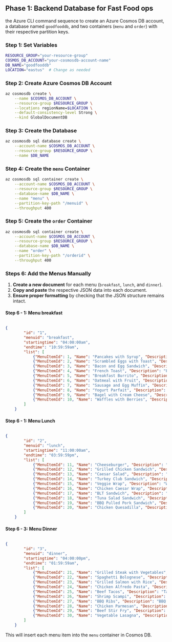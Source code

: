 ## Phase 1: Backend Database for Fast Food ops

the Azure CLI command sequence to create an Azure Cosmos DB account, a database named `goodfooddb`, and two containers (`menu` and `order`) with their respective partition keys.

### Step 1: Set Variables
```sh
RESOURCE_GROUP="your-resource-group"
COSMOS_DB_ACCOUNT="your-cosmosdb-account-name"
DB_NAME="goodfooddb"
LOCATION="eastus"  # Change as needed
```

### Step 2: Create Azure Cosmos DB Account
```sh
az cosmosdb create \
    --name $COSMOS_DB_ACCOUNT \
    --resource-group $RESOURCE_GROUP \
    --locations regionName=$LOCATION \
    --default-consistency-level Strong \
    --kind GlobalDocumentDB
```

### Step 3: Create the Database
```sh
az cosmosdb sql database create \
    --account-name $COSMOS_DB_ACCOUNT \
    --resource-group $RESOURCE_GROUP \
    --name $DB_NAME
```

### Step 4: Create the `menu` Container
```sh
az cosmosdb sql container create \
    --account-name $COSMOS_DB_ACCOUNT \
    --resource-group $RESOURCE_GROUP \
    --database-name $DB_NAME \
    --name "menu" \
    --partition-key-path "/menuid" \
    --throughput 400
```

### Step 5: Create the `order` Container
```sh
az cosmosdb sql container create \
    --account-name $COSMOS_DB_ACCOUNT \
    --resource-group $RESOURCE_GROUP \
    --database-name $DB_NAME \
    --name "order" \
    --partition-key-path "/orderid" \
    --throughput 400
```


### **Steps 6: Add the Menus Manually**
1. **Create a new document** for each menu (`breakfast`, `lunch`, and `dinner`).  
2. **Copy and paste** the respective JSON data into each document.  
3. **Ensure proper formatting** by checking that the JSON structure remains intact.  


#### Step 6 - 1: Menu breakfast
```json

{
        "id": "1",
        "menuid": "breakfast",
        "startingtime": "04:00:00am",
        "endtime": "10:59:59am",
        "list": [
            {"MenuItemId": 1, "Name": "Pancakes with Syrup", "Description": "Fluffy pancakes with syrup", "Price": 5.99},
            {"MenuItemId": 2, "Name": "Scrambled Eggs with Toast", "Description": "Scrambled eggs with toast", "Price": 4.99},
            {"MenuItemId": 3, "Name": "Bacon and Egg Sandwich", "Description": "Bacon and egg sandwich", "Price": 6.99},
            {"MenuItemId": 4, "Name": "French Toast", "Description": "French toast with syrup", "Price": 5.99},
            {"MenuItemId": 5, "Name": "Breakfast Burrito", "Description": "Burrito with eggs, bacon, and cheese", "Price": 7.99},
            {"MenuItemId": 6, "Name": "Oatmeal with Fruit", "Description": "Oatmeal topped with fresh fruit", "Price": 4.99},
            {"MenuItemId": 7, "Name": "Sausage and Egg Muffin", "Description": "Muffin with sausage and egg", "Price": 5.99},
            {"MenuItemId": 8, "Name": "Yogurt Parfait", "Description": "Yogurt with granola and fruit", "Price": 3.99},
            {"MenuItemId": 9, "Name": "Bagel with Cream Cheese", "Description": "Bagel with cream cheese", "Price": 3.99},
            {"MenuItemId": 10, "Name": "Waffles with Berries", "Description": "Waffles topped with berries", "Price": 6.99}
        ]
    }
```
#### Step 6 - 1: Menu Lunch
```json

{
        "id": "2",
        "menuid": "lunch",
        "startingtime": "11:00:00am",
        "endtime": "03:59:59pm",
        "list": [
            {"MenuItemId": 11, "Name": "Cheeseburger", "Description": "Juicy beef burger with cheese", "Price": 8.99},
            {"MenuItemId": 12, "Name": "Grilled Chicken Sandwich", "Description": "Grilled chicken sandwich with lettuce and tomato", "Price": 7.99},
            {"MenuItemId": 13, "Name": "Caesar Salad", "Description": "Caesar salad with croutons and parmesan", "Price": 6.99},
            {"MenuItemId": 14, "Name": "Turkey Club Sandwich", "Description": "Turkey club sandwich with bacon and avocado", "Price": 9.99},
            {"MenuItemId": 15, "Name": "Veggie Wrap", "Description": "Wrap with assorted vegetables and hummus", "Price": 7.99},
            {"MenuItemId": 16, "Name": "Chicken Caesar Wrap", "Description": "Wrap with chicken, lettuce, and Caesar dressing", "Price": 8.99},
            {"MenuItemId": 17, "Name": "BLT Sandwich", "Description": "Bacon, lettuce, and tomato sandwich", "Price": 6.99},
            {"MenuItemId": 18, "Name": "Tuna Salad Sandwich", "Description": "Tuna salad sandwich with lettuce", "Price": 7.99},
            {"MenuItemId": 19, "Name": "BBQ Pulled Pork Sandwich", "Description": "Pulled pork sandwich with BBQ sauce", "Price": 9.99},
            {"MenuItemId": 20, "Name": "Chicken Quesadilla", "Description": "Quesadilla with chicken and cheese", "Price": 8.99}
        ]
    }
```

#### Step 6 - 3: Menu Dinner
```json

{
        "id": "3",
        "menuid": "dinner",
        "startingtime": "04:00:00pm",
        "endtime": "01:59:59am",
        "list": [
            {"MenuItemId": 21, "Name": "Grilled Steak with Vegetables", "Description": "Grilled steak with a side of vegetables", "Price": 15.99},
            {"MenuItemId": 22, "Name": "Spaghetti Bolognese", "Description": "Spaghetti with Bolognese sauce", "Price": 12.99},
            {"MenuItemId": 23, "Name": "Grilled Salmon with Rice", "Description": "Grilled salmon with a side of rice", "Price": 14.99},
            {"MenuItemId": 24, "Name": "Chicken Alfredo Pasta", "Description": "Pasta with Alfredo sauce and chicken", "Price": 13.99},
            {"MenuItemId": 25, "Name": "Beef Tacos", "Description": "Tacos with seasoned beef and toppings", "Price": 11.99},
            {"MenuItemId": 26, "Name": "Shrimp Scampi", "Description": "Shrimp scampi with garlic butter sauce", "Price": 16.99},
            {"MenuItemId": 27, "Name": "BBQ Ribs", "Description": "BBQ ribs with a side of coleslaw", "Price": 17.99},
            {"MenuItemId": 28, "Name": "Chicken Parmesan", "Description": "Chicken Parmesan with marinara sauce", "Price": 14.99},
            {"MenuItemId": 29, "Name": "Beef Stir Fry", "Description": "Beef stir fry with vegetables", "Price": 13.99},
            {"MenuItemId": 30, "Name": "Vegetable Lasagna", "Description": "Lasagna with assorted vegetables", "Price": 12.99}
        ]
    }
```

This will insert each menu item into the `menu` container in Cosmos DB.




